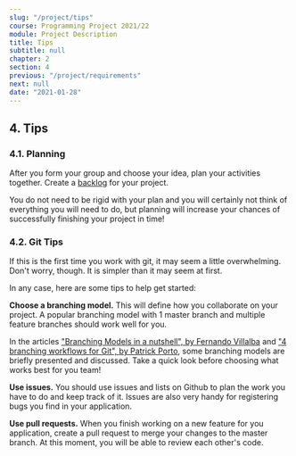 ```yaml
---
slug: "/project/tips"
course: Programming Project 2021/22
module: Project Description
title: Tips
subtitle: null
chapter: 2
section: 4
previous: "/project/requirements"
next: null
date: "2021-01-28"
---
```


## 4. Tips

### 4.1. Planning

After you form your group and choose your idea, plan your activities together. Create a [backlog](https://en.wikipedia.org/wiki/Scrum_(software_development)#Sprint_backlog) for your project.

You do not need to be rigid with your plan and you will certainly not think of everything you will need to do, but planning will increase your chances of successfully finishing your project in time!

### 4.2. Git Tips

If this is the first time you work with git, it may seem a little overwhelming. Don't worry, though. It is simpler than it may seem at first.

In any case, here are some tips to help get started:

**Choose a branching model.** This will define how you collaborate on your project. A popular branching model with 1 master branch and multiple feature branches should work well for you. 

In the articles ["Branching Models in a nutshell", by Fernando Villalba](https://medium.com/contino-engineering/branching-models-in-a-nutshell-bf24ea1d888a) and ["4 branching workflows for Git", by Patrick Porto](https://medium.com/@patrickporto/4-branching-workflows-for-git-30d0aaee7bf), some branching models are briefly presented and discussed. Take a quick look before choosing what works best for you team!

**Use issues.** You should use issues and lists on Github to plan the work you have to do and keep track of it. Issues are also very handy for registering bugs you find in your application.

**Use pull requests.** When you finish working on a new feature for you application, create a pull request to merge your changes to the master branch. At this moment, you will be able to review each other's code.

